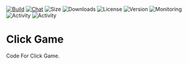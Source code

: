 [![Build](https://github.com/Jrgamer4u/MipMachine-EX/tree/Click-Game/actions/workflows/codeql-analysis.yml/badge.svg)](https://github.com/Jrgamer4u/MipMachine-EX/tree/Click-Game/actions/workflows/codeql-analysis.yml)
[![Chat](https://img.shields.io/discord/870522416600846376)](https://discord.gg/QceWFg63wQ)
![Size](https://img.shields.io/github/repo-size/Jrgamer4u/MipMachine-EX/tree/Click-Game)
![Downloads](https://img.shields.io/github/downloads/Jrgamer4u/MipMachine-EX/tree/Click-Game/total)
![License](https://img.shields.io/github/license/Jrgamer4u/MipMachine-EX/tree/Click-Game)
![Version](https://img.shields.io/github/package-json/v/Jrgamer4u/MipMachine-EX/tree/Click-Game)
![Monitoring](https://img.shields.io/uptimerobot/status/m788836527-a20f9d44af9fa0fc71b0ef0b)
![Activity](https://img.shields.io/github/commit-activity/m/Jrgamer4u/MipMachine-EX/tree/Click-Game)
![Activity](https://img.shields.io/github/release-date/Jrgamer4u/MipMachine-EX/tree/Click-Game)

# Click Game
Code For Click Game.
